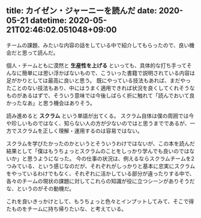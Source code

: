 title: カイゼン・ジャーニーを読んだ
date: 2020-05-21
datetime: 2020-05-21T02:46:02.051048+09:00
---

チームの課題、みたいな内容の話をしている中で紹介してもらったので、良い機会だと思って読んだ。

個人・チームともに漠然と **生産性を上げる** といっても、具体的な打ち手ってそんなに簡単には思い浮かばないもので、こういった書籍で説明されている内容は足がかりとしては最高に良いと思う。
既にやっている技法もあれば、まだやったことのない技法もあり、中にはうまく適用できれば状況を良くしてくれそうなものがあるはずで、そういう意味では今後しばらく折に触れて「読んでおいて良かったなあ」と思う機会はありそう。

読み進めると **スクラム** という単語が出てくる。
スクラム自体は僕の周囲では今や珍しいものではなく、知らない人の方が少ないのではと思うまでであるが、一方でスクラムを正しく理解・運用するのは容易ではない。

スクラムを学びたかったのかというとそういうわけではないが、この本を読んだ結果として「僕はもうちょっとスクラムのことをしっかり学んでも良いのではないか」と思うようになった。
今の仕事の状況は、例えるならスクラムチームを2つみている、という感じなのだが、それぞれがしっかりと基本に忠実にスクラムをやっているわけでもなく、それぞれに活かしている部分が違ったりする中で、各々のチームの現状の課題に対してこれらの知識が役に立つシーンがありそうだな、というのがその動機だ。

これを良いきっかけとして、もうちょっと色々とインプットしてみて、そこで得たものをチームに持ち帰りたいな、と考えている。
